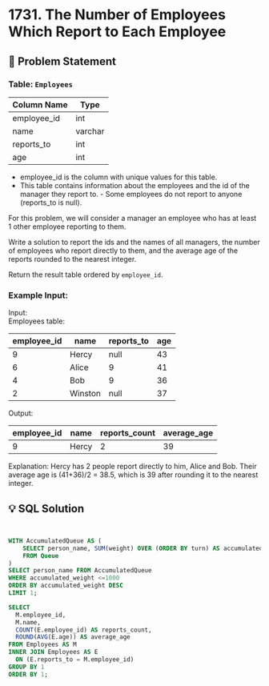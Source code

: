 # 1731. The Number of Employees Which Report to Each Employee

## 📝 Problem Statement

### Table: `Employees`

| Column Name | Type     |
|-------------|----------|
| employee_id | int      |
| name        | varchar  |
| reports_to  | int      |
| age         | int      |

 - employee_id is the column with unique values for this table.
 - This table contains information about the employees and the id of the manager they report to.  - Some employees do not report to anyone (reports_to is null). 
 

For this problem, we will consider a manager an employee who has at least 1 other employee reporting to them.

Write a solution to report the ids and the names of all managers, the number of employees who report directly to them, and the average age of the reports rounded to the nearest integer.

Return the result table ordered by `employee_id`.
 

### Example Input:

Input:  
Employees table:

| employee_id | name    | reports_to | age |
|-------------|---------|------------|-----|
| 9           | Hercy   | null       | 43  |
| 6           | Alice   | 9          | 41  |
| 4           | Bob     | 9          | 36  |
| 2           | Winston | null       | 37  |

Output: 

| employee_id | name  | reports_count | average_age |
|-------------|-------|---------------|-------------|
| 9           | Hercy | 2             | 39          |

Explanation:
Hercy has 2 people report directly to him, Alice and Bob.
Their average age is (41+36)/2 = 38.5, which is 39 after rounding it to the nearest integer.

## 💡 SQL Solution

```sql


WITH AccumulatedQueue AS (
    SELECT person_name, SUM(weight) OVER (ORDER BY turn) AS accumulated_weight
    FROM Queue
)
SELECT person_name FROM AccumulatedQueue
WHERE accumulated_weight <=1000
ORDER BY accumulated_weight DESC
LIMIT 1;

SELECT
  M.employee_id,
  M.name,
  COUNT(E.employee_id) AS reports_count,
  ROUND(AVG(E.age)) AS average_age
FROM Employees AS M
INNER JOIN Employees AS E
  ON (E.reports_to = M.employee_id)
GROUP BY 1
ORDER BY 1;
